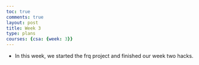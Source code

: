 ```yaml
---
toc: true
comments: true
layout: post
title: Week 3
type: plans
courses: {csa: {week: 3}}
---
```


- In this week, we started the frq project and finished our week two hacks.